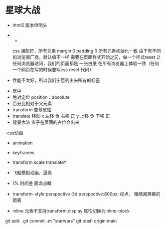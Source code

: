 # 星球大战

- <!DOCTYPE html>
  html5 版本申明头

- *
  css 通配符，所有元素
 margin 0 padding 0 所有元素初始化一致
 由于有不同的浏览器厂商，默认值不一样
 需要在页面样式开始之前，做一个样式reset 让任何浏览器访问，我们的页面都是 一张白纸
 在所有浏览器上体验一致（任何一个网页在写的时候要写css reset 代码）

 * 性能不太好，所以我们宁愿列出来所有的标签

- 居中
 - 绝对定位 position：absolute
  - 百分比相对于父元素
 - transform 变基属性
  - translate 移动
   x  左移 负 右移 正
   y 上移  负 下移 正
- 背景大法
  盒子在页面的占位会出来

-css动画
  - animation
  - keyframes
  - transform scale translateY
  - 飞船模拟动画，逼真
  - 1% 时间差 画龙点睛
  - transform-style:perspective-3d
   perspective:800px; 视点， 眼睛离屏幕的距离

- inline 元素不支持transform,display 属性切换为inline-block

git add .
git commit -m "starwars"
git push origin main







 

